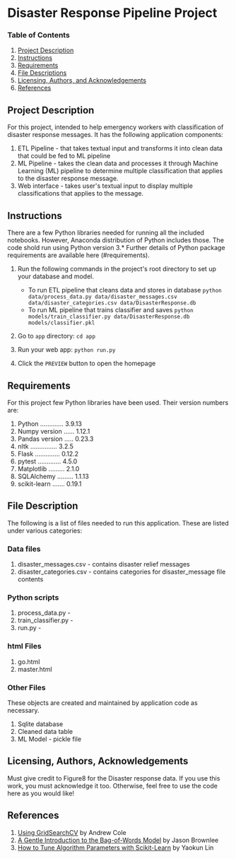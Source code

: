 # Disaster Response Pipeline Project

### Table of Contents

1. [Project Description](#project)
2. [Instructions](#instructions)
3. [Requirements](#requirements)
4. [File Descriptions](#files)
5. [Licensing, Authors, and Acknowledgements](#licensing)
6. [References](#references)

## Project Description <a name="project"></a>

For this project, intended to help emergency workers with classification of disaster response messages. It has the following application components:
1. ETL Pipeline - that takes textual input and transforms it into clean data that could be fed to ML pipeline
2. ML Pipeline - takes the clean data and processes it through Machine Learning (ML) pipeline to determine multiple classification that applies to the disaster response message.
3. Web interface - takes user's textual input to display multiple classifications that applies to the message.

## Instructions <a name="instructions"></a>

There are a few Python libraries needed for running all the included notebooks. However, Anaconda distribution of Python includes those. The code shold run using Python version 3.*
Further details of Python package requirements are available here (#requirements).

1. Run the following commands in the project's root directory to set up your database and model.

    - To run ETL pipeline that cleans data and stores in database
        `python data/process_data.py data/disaster_messages.csv data/disaster_categories.csv data/DisasterResponse.db`
    - To run ML pipeline that trains classifier and saves
        `python models/train_classifier.py data/DisasterResponse.db models/classifier.pkl`

2. Go to `app` directory: `cd app`

3. Run your web app: `python run.py`

4. Click the `PREVIEW` button to open the homepage

## Requirements <a name="requirements"></a>

For this project few Python libraries have been used. Their version numbers are:
1. Python ............. 3.9.13
2. Numpy version ...... 1.12.1
3. Pandas version ..... 0.23.3
4. nltk ............... 3.2.5
5. Flask .............. 0.12.2
6. pytest ............. 4.5.0
7. Matplotlib ......... 2.1.0
8. SQLAlchemy ......... 1.1.13
9. scikit-learn ....... 0.19.1

## File Description <a name="files"></a>

The following is a list of files needed to run this application. These are listed under various categories:

### Data files
1. disaster_messages.csv - contains disaster relief messages 
2. disaster_categories.csv - contains categories for disaster_message file contents

### Python scripts
1. process_data.py - 
2. train_classifier.py - 
3. run.py - 

### html Files
1. go.html
2. master.html

### Other Files
These objects are created and maintained by application code as necessary.
1. Sqlite database
2. Cleaned data table
3. ML Model - pickle file

## Licensing, Authors, Acknowledgements <a name="licensing"></a>
Must give credit to Figure8 for the Disaster response data. If you use this work, you must acknowledge it too. Otherwise, feel free to use the code here as you would like!

## References <a name="references"></a>
1. [Using GridSearchCV](https://towardsdatascience.com/using-gridsearchcv-76614defc594) by Andrew Cole
2. [A Gentle Introduction to the Bag-of-Words Model](https://machinelearningmastery.com/gentle-introduction-bag-words-model/) by Jason Brownlee
3. [How to Tune Algorithm Parameters with Scikit-Learn](https://machinelearningmastery.com/how-to-tune-algorithm-parameters-with-scikit-learn/) by Yaokun Lin

